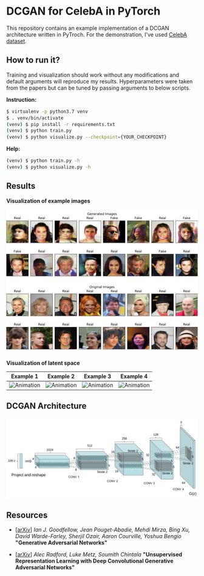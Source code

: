 DCGAN for CelebA in PyTorch
===========================

This repository contains an example implementation of a DCGAN
architecture written in PyTroch. For the demonstration, I've
used [CelebA dataset](http://mmlab.ie.cuhk.edu.hk/projects/CelebA.html).

## How to run it?

Training and visualization should work without any modifications
and default arguments will reproduce my results. Hyperparameters
were taken from the papers but can be tuned by passing arguments
to below scripts.

**Instruction:**

```bash
$ virtualenv -p python3.7 venv
$ . venv/bin/activate
(venv) $ pip install -r requirements.txt
(venv) $ python train.py
(venv) $ python visualize.py --checkpoint={YOUR_CHECKPOINT}
```

**Help:**

```bash
(venv) $ python train.py -h
(venv) $ python visualize.py -h
```

## Results

**Visualization of example images**

![Figure](assets/figure.png)

**Visualization of latent space**

Example 1 | Example 2 | Example 3 | Example 4
:---:|:---:|:---:|:---:
![Animation](assets/figure_manipulation_1.gif) | ![Animation](assets/figure_manipulation_2.gif) | ![Animation](assets/figure_manipulation_3.gif) | ![Animation](assets/figure_manipulation_4.gif)



## DCGAN Architecture

![Architecture](assets/architecture.png)

## Resources

* [[arXiv](https://arxiv.org/abs/1406.2661)] _Ian J. Goodfellow,
  Jean Pouget-Abadie, Mehdi Mirza, Bing Xu, David Warde-Farley,
  Sherjil Ozair, Aaron Courville, Yoshua Bengio_
  **"Generative Adversarial Networks"**

* [[arXiv](https://arxiv.org/abs/1511.06434)] _Alec Radford, Luke Metz,
  Soumith Chintala_ **"Unsupervised Representation Learning with Deep
  Convolutional Generative Adversarial Networks"**
